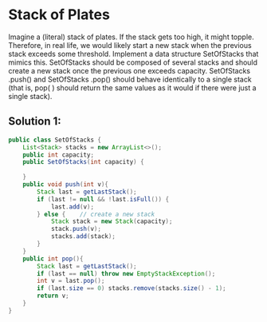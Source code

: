 # Stack of Plates

Imagine a (literal) stack of plates. If the stack gets too high, it might topple. Therefore, in real life, we would likely start a new stack when the previous stack exceeds some threshold. Implement a data structure SetOfStacks that mimics this. SetOfStacks should be composed of several stacks and should create a new stack once the previous one exceeds capacity. SetOfStacks .push() and SetOfStacks .pop() should behave identically to a single stack (that is, pop( ) should return the same values as it would if there were just a single stack).


## Solution 1:

```java
public class SetOfStacks {
    List<Stack> stacks = new ArrayList<>();
    public int capacity;
    public SetOfStacks(int capacity) {
        
    }
    public void push(int v){
        Stack last = getLastStack();
        if (last != null && !last.isFull()) {
            last.add(v);
        } else {    // create a new stack
            Stack stack = new Stack(capacity);
            stack.push(v);
            stacks.add(stack);
        }   
    }
    public int pop(){
        Stack last = getLastStack();
        if (last == null) throw new EmptyStackException();
        int v = last.pop();
        if (last.size == 0) stacks.remove(stacks.size() - 1);
        return v;
    }
}
```